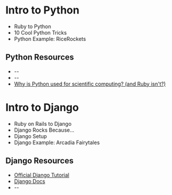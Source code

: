 # Intro to Python

 * Ruby to Python
 * 10 Cool Python Tricks
 * Python Example: RiceRockets
 
## Python Resources

 * --
 * --
 * [Why is Python used for scientific computing? (and Ruby isn't?)](http://programmers.stackexchange.com/questions/138643/why-is-python-used-for-high-performance-scientific-computing-but-ruby-isnt)
 
# Intro to Django

 * Ruby on Rails to Django
 * Django Rocks Because...
 * Django Setup
 * Django Example: Arcadia Fairytales
 
## Django Resources

 * [Official Django Tutorial](https://docs.djangoproject.com/en/1.5/intro/tutorial01/)
 * [Django Docs](https://docs.djangoproject.com/en/1.5/)
 * --